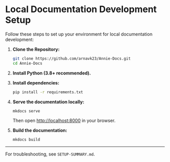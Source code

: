 # Local Documentation Development Setup

Follow these steps to set up your environment for local documentation development:

1. **Clone the Repository:**
   ```bash
   git clone https://github.com/arnavk23/Annie-Docs.git
   cd Annie-Docs
   ```
2. **Install Python (3.8+ recommended).**
3. **Install dependencies:**
   ```bash
   pip install -r requirements.txt
   ```
4. **Serve the documentation locally:**
   ```bash
   mkdocs serve
   ```
   Then open [http://localhost:8000](http://localhost:8000) in your browser.

5. **Build the documentation:**
   ```bash
   mkdocs build
   ```

---

For troubleshooting, see `SETUP-SUMMARY.md`.
